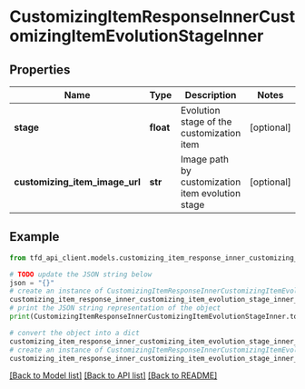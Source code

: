 # CustomizingItemResponseInnerCustomizingItemEvolutionStageInner


## Properties

Name | Type | Description | Notes
------------ | ------------- | ------------- | -------------
**stage** | **float** | Evolution stage of the customization item | [optional] 
**customizing_item_image_url** | **str** | Image path by customization item evolution stage | [optional] 

## Example

```python
from tfd_api_client.models.customizing_item_response_inner_customizing_item_evolution_stage_inner import CustomizingItemResponseInnerCustomizingItemEvolutionStageInner

# TODO update the JSON string below
json = "{}"
# create an instance of CustomizingItemResponseInnerCustomizingItemEvolutionStageInner from a JSON string
customizing_item_response_inner_customizing_item_evolution_stage_inner_instance = CustomizingItemResponseInnerCustomizingItemEvolutionStageInner.from_json(json)
# print the JSON string representation of the object
print(CustomizingItemResponseInnerCustomizingItemEvolutionStageInner.to_json())

# convert the object into a dict
customizing_item_response_inner_customizing_item_evolution_stage_inner_dict = customizing_item_response_inner_customizing_item_evolution_stage_inner_instance.to_dict()
# create an instance of CustomizingItemResponseInnerCustomizingItemEvolutionStageInner from a dict
customizing_item_response_inner_customizing_item_evolution_stage_inner_from_dict = CustomizingItemResponseInnerCustomizingItemEvolutionStageInner.from_dict(customizing_item_response_inner_customizing_item_evolution_stage_inner_dict)
```
[[Back to Model list]](../README.md#documentation-for-models) [[Back to API list]](../README.md#documentation-for-api-endpoints) [[Back to README]](../README.md)


